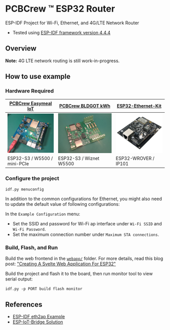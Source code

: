 # PCBCrew ™ ESP32 Router

ESP-IDF Project for Wi-Fi, Ethernet, and 4G/LTE Network Router

* Tested using [ESP-IDF framework version 4.4.4][esp-idf-v4.4]
<!-- * Tested using [ESP-IDF framework version 5.0][esp-idf-v5.0] -->

## Overview

**Note:** 4G LTE network routing is still work-in-progress.

## How to use example

### Hardware Required

| [PCBCrew Easymeal IoT][pcbcrew-easymeal-iot]                       | [PCBCrew BLDGOT kWh][pcbcrew-bldgot-kwh]                            | [ESP32-Ethernet-Kit][esp32-ethernet-kit]                       |
| ------------------------------------------------------------------ | ------------------------------------------------------------------- | -------------------------------------------------------------- |
| ![pcbcrew-easymeal-iot](./doc/image/pcbcrew-easymeal-iot-pcba.png) | ![pcbcrew-bldgot-kwh-pcba](./doc/image/pcbcrew-bldgot-kwh-pcba.png) | ![esp32-ethernet-kit](./doc/image/esp32-ethernet-kit-v1.2.png) |
| ESP32-S3 / W5500 / mini-PCIe                                       | ESP32-S3 / Wiznet W5500                                             | ESP32-WROVER / IP101                                           |

### Configure the project

```
idf.py menuconfig
```

In addition to the common configurations for Ethernet, you might also need to update the default value of following configurations:

In the `Example Configuration` menu:
* Set the SSID and password for Wi-Fi ap interface under `Wi-Fi SSID` and `Wi-Fi Password`.
* Set the maximum connection number under `Maximum STA connections`.

### Build, Flash, and Run

Build the web frontend in the [`webapp/`](./webapp/) folder.
For more details, read this blog post: ["Creating A Svelte Web Application For ESP32"][pcbcrew-blog-svelte]

Build the project and flash it to the board, then run monitor tool to view serial output:

```
idf.py -p PORT build flash monitor
```

## References

* [ESP-IDF eth2ap Example][eth2ap]
* [ESP-IoT-Bridge Solution][esp-iot-bridge]


[esp-idf-v5.0]: https://github.com/espressif/esp-idf/tree/release/v5.0
[esp-idf-v4.4]: https://github.com/espressif/esp-idf/tree/release/v4.4
[eth2ap]: https://github.com/espressif/esp-idf/tree/release/v5.0/examples/ethernet/eth2ap
[esp-iot-bridge]: https://github.com/espressif/esp-iot-bridge
[pcbcrew-easymeal-iot]: https://github.com/pcbcrew-org/pcbcrew-easymeal-iot
[pcbcrew-bldgot-kwh]: https://github.com/pcbcrew-org/pcbcrew-bldgot-kwh
[esp32-ethernet-kit]: https://github.com/espressif/esp-idf/blob/master/docs/en/hw-reference/esp32/get-started-ethernet-kit.rst
[pcbcrew-blog-svelte]: https://pcbcrew.com/blog/create-a-svelte-webapp-for-esp32
